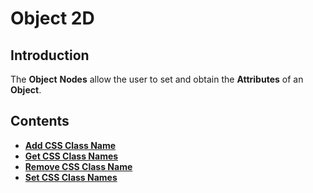 # Object 2D

## Introduction

The **Object** **Nodes** allow the user to set and obtain the **Attributes** of an **Object**.

## Contents

* [**Add CSS Class Name**](addcssclassname.md)
* [**Get CSS Class Names**](getcssclassnames.md)
* [**Remove CSS Class Name**](removecssclassname.md)
* [**Set CSS Class Names**](setcssclassnames.md)